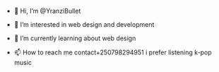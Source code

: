 - 👋 Hi, I’m @YranziBullet
- 👀 I’m interested in web design and development 
- 🌱 I’m currently learning about web design 
  
- 📫 How to reach me  contact+250798294951
  i prefer listening k-pop music 
<!---
YranziBullet/YranziBullet is a ✨ special ✨ repository because its `README.md` (this file) appears on your GitHub profile.
You can click the Preview link to take a look at your changes.
--->
